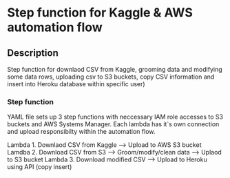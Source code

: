 # Step function for Kaggle & AWS automation flow

## Description
Step function for downlaod CSV from Kaggle, grooming data and modifying some data rows, uploading csv to S3 buckets, copy CSV information and insert into Heroku database within specific user)

### Step function
 YAML file sets up 3 step functions with neccessary IAM role accesses to S3 buckets and AWS Systems Manager. Each lambda has it`s own connection and upload responsibilty within the automation flow.

 Lambda 1. Downlaod CSV from Kaggle --> Upload to AWS S3 bucket
 Lamdba 2. Download CSV from S3 --> Groom/modify/clean data --> Uplaod to S3 bucket
 Lambda 3. Download modified CSV --> Upload to Heroku using API (copy insert)